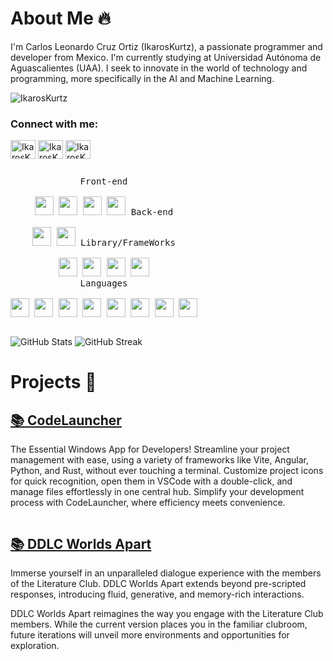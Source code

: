 # About Me 🔥

I'm Carlos Leonardo Cruz Ortiz (IkarosKurtz), a passionate programmer and developer from Mexico. I'm currently studying at Universidad Autónoma de Aguascalientes (UAA). I seek to innovate  in the world of technology and programming, more specifically in the AI and Machine Learning.

<p align="left"> <img src="https://komarev.com/ghpvc/?username=IkarosKurtz&label=Profile%20views&color=0e75b6&style=flat" alt="IkarosKurtz" /> </p>

<h3 align="left">Connect with me:</h3>
<p align="left">
<a href="https://twitter.com/IkarosKurtz" target="blank"><img align="center" src="https://raw.githubusercontent.com/rahuldkjain/github-profile-readme-generator/master/src/images/icons/Social/twitter.svg" alt="IkarosKurtz" height="30" width="40" /></a>
<a href="https://www.linkedin.com/in/ikaroskurtz/" target="blank"><img align="center" src="https://raw.githubusercontent.com/rahuldkjain/github-profile-readme-generator/master/src/images/icons/Social/linked-in-alt.svg" alt="IkarosKurtz" height="30" width="40" /></a>
<a href="https://www.youtube.com/channel/UCCgk45o_i1zyl_v74eMP7LQ" target="blank"><img align="center" src="https://raw.githubusercontent.com/rahuldkjain/github-profile-readme-generator/master/src/images/icons/Social/youtube.svg" alt="IkarosKurtz" height="30" width="40" /></a>
</p>


<p style="display: inline-block;" align="center">
  <kbd>
    <kbd>Front-end</kbd>
    <br>
    <br>
    <img width="30px" src="https://cdn.jsdelivr.net/gh/devicons/devicon/icons/html5/html5-original.svg" /> 
    <img width="30px" src="https://cdn.jsdelivr.net/gh/devicons/devicon/icons/css3/css3-plain.svg" /> 
    <img width="30px" src="https://cdn.jsdelivr.net/gh/devicons/devicon/icons/sass/sass-original.svg" /> 
    <img width="30px" src="https://cdn.jsdelivr.net/gh/devicons/devicon/icons/javascript/javascript-original.svg" />
  </kbd>
  <kbd>
    <kbd>Back-end</kbd>
    <br>
    <br>
    <img width="30px" src="https://cdn.jsdelivr.net/gh/devicons/devicon/icons/typescript/typescript-original.svg" />
    <img width="30px" src="https://cdn.jsdelivr.net/gh/devicons/devicon/icons/nodejs/nodejs-original.svg" />
  </kbd>
  <kbd>
    <kbd>Library/FrameWorks</kbd>
    <br>
    <br>
    <img width="30px" src="https://cdn.jsdelivr.net/gh/devicons/devicon/icons/tailwindcss/tailwindcss-plain.svg" />
    <img width="30px" src="https://cdn.jsdelivr.net/gh/devicons/devicon/icons/bootstrap/bootstrap-original.svg" />
    <img width="30px" src="https://cdn.jsdelivr.net/gh/devicons/devicon/icons/react/react-original.svg" />
    <img width="30px" src="https://cdn.jsdelivr.net/gh/devicons/devicon/icons/angularjs/angularjs-original.svg" />
  </kbd>
  <br>
  <kbd>
    <kbd>Languages</kbd>
    <br>
    <br>
    <img width="30px" src="https://cdn.jsdelivr.net/gh/devicons/devicon/icons/python/python-plain.svg" />
    <img width="30px" src="https://cdn.jsdelivr.net/gh/devicons/devicon/icons/rust/rust-plain.svg" />
    <img width="30px" src="https://cdn.jsdelivr.net/gh/devicons/devicon/icons/c/c-original.svg" />
    <img width="30px" src="https://cdn.jsdelivr.net/gh/devicons/devicon/icons/cplusplus/cplusplus-original.svg" />
    <img width="30px" src="https://cdn.jsdelivr.net/gh/devicons/devicon/icons/csharp/csharp-original.svg" />
    <img width="30px" src="https://cdn.jsdelivr.net/gh/devicons/devicon/icons/java/java-original.svg" />
    <img width="30px" src="https://cdn.jsdelivr.net/gh/devicons/devicon/icons/javascript/javascript-original.svg" />
    <img width="30px" src="https://cdn.jsdelivr.net/gh/devicons/devicon/icons/typescript/typescript-original.svg" />
  </kbd>
</p>


<p align="left">
  <img src="https://github-readme-stats.vercel.app/api?username=IkarosKurtz&show_icons=true&title_color=7A7ADB&icon_color=2234AE&text_color=D3D3D3&bg_color=0,000000,130F40&locale=en" alt="GitHub Stats" />

  <img src="https://github-readme-streak-stats.herokuapp.com/?user=IkarosKurtz&background=000000&stroke=130F40&ring=2234AE&fire=D3D3D3&currStreakNum=D3D3D3&sideNums=D3D3D3&currStreakLabel=D3D3D3&sideLabels=D3D3D3&dates=D3D3D3" alt="GitHub Streak" />
</p>


# Projects 🚀

## [📚 CodeLauncher](code-launcher.netlify.app)
The Essential Windows App for Developers! Streamline your project management with ease, using a variety of frameworks like Vite, Angular, Python, and Rust, without ever touching a terminal. Customize project icons for quick recognition, open them in VSCode with a double-click, and manage files effortlessly in one central hub. Simplify your development process with CodeLauncher, where efficiency meets convenience.

<img>

## [📚 DDLC Worlds Apart](https://github.com/IkarosKurtz/DDLC-Worlds-Apart)
Immerse yourself in an unparalleled dialogue experience with the members of the Literature Club. DDLC Worlds Apart extends beyond pre-scripted responses, introducing fluid, generative, and memory-rich interactions.

DDLC Worlds Apart reimagines the way you engage with the Literature Club members. While the current version places you in the familiar clubroom, future iterations will unveil more environments and opportunities for exploration.

<img>
